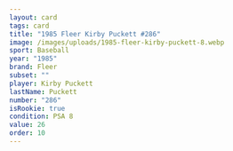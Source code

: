 ```yaml
---
layout: card
tags: card
title: "1985 Fleer Kirby Puckett #286"
image: /images/uploads/1985-fleer-kirby-puckett-8.webp
sport: Baseball
year: "1985"
brand: Fleer
subset: ""
player: Kirby Puckett
lastName: Puckett
number: "286"
isRookie: true
condition: PSA 8
value: 26
order: 10
---
```

